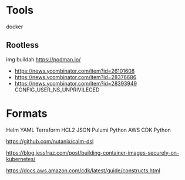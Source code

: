 
# Tools
docker
## Rootless
img
buildah
https://podman.io/
* https://news.ycombinator.com/item?id=26101608
* https://news.ycombinator.com/item?id=28376686
 * https://news.ycombinator.com/item?id=28393949 CONFIG_USER_NS_UNPRIVILEGED

# Formats
Helm YAML
Terraform HCL2 JSON
Pulumi Python
AWS CDK Python

https://github.com/nutanix/calm-dsl


https://blog.jessfraz.com/post/building-container-images-securely-on-kubernetes/

https://docs.aws.amazon.com/cdk/latest/guide/constructs.html